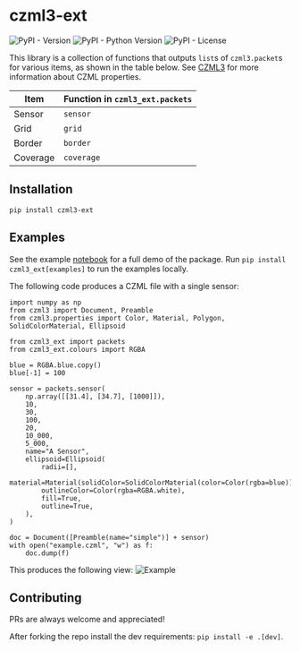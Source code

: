 # czml3-ext
![PyPI - Version](https://img.shields.io/pypi/v/czml3_ext)
![PyPI - Python Version](https://img.shields.io/pypi/pyversions/czml3_ext)
![PyPI - License](https://img.shields.io/pypi/l/czml3_ext)

This library is a collection of functions that outputs `list`s of `czml3.packet`s for various items, as shown in the table below. See [CZML3](https://github.com/poliastro/czml3) for more information about CZML properties.

| Item     | Function in `czml3_ext.packets` |
| -------- | ------------------------------- |
| Sensor   | `sensor`                        |
| Grid     | `grid`                          |
| Border   | `border`                        |
| Coverage | `coverage`                      |

## Installation
`pip install czml3-ext`

## Examples
See the example [notebook](https://github.com/Stoops-ML/czml3-ext/blob/main/examples/examples.ipynb) for a full demo of the package. Run `pip install czml3_ext[examples]` to run the examples locally.

The following code produces a CZML file with a single sensor:
```
import numpy as np
from czml3 import Document, Preamble
from czml3.properties import Color, Material, Polygon, SolidColorMaterial, Ellipsoid

from czml3_ext import packets
from czml3_ext.colours import RGBA

blue = RGBA.blue.copy()
blue[-1] = 100

sensor = packets.sensor(
    np.array([[31.4], [34.7], [1000]]),
    10,
    30,
    100,
    20,
    10_000,
    5_000,
    name="A Sensor",
    ellipsoid=Ellipsoid(
        radii=[],
        material=Material(solidColor=SolidColorMaterial(color=Color(rgba=blue))),
        outlineColor=Color(rgba=RGBA.white),
        fill=True,
        outline=True,
    ),
)

doc = Document([Preamble(name="simple")] + sensor)
with open("example.czml", "w") as f:
    doc.dump(f)
```

This produces the following view:
![Example](https://github.com/user-attachments/assets/c48709fe-652e-480b-a69a-ffccbe7b5ec1)




## Contributing
PRs are always welcome and appreciated!

After forking the repo install the dev requirements: `pip install -e .[dev]`.
